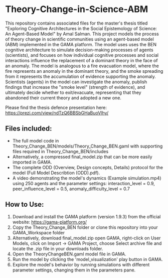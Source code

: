 # Theory-Change-in-Science-ABM

This repository contains associated files for the master's thesis titled "Exploring Cognitive Architectures in the Social Epistemology of Science: An Agent-Based Model" by Amal Salman. This project models the process of theory change in scientific communities using an agent-based model (ABM) implemented in the GAMA platform. The model uses uses the BEN cognitive architecture to simulate decision-making processes of agents (scientists), and focuses on how individual cognitive processes and social interactions influence the replacement of a dominant theory in the face of an anomaly. The model is analogous to a fire evacuation model, where the fire represents an anomaly in the dominant theory, and the smoke spreading from it represents the accumulation of evidence supporting the anomaly. Scientists (agents) in the model can investigate the anomaly, publish findings that increase the "smoke level" (strength of evidence), and ultimately decide whether to exit/evacuate, representing that they abandoned their current theory and adopted a new one.

Please find the thesis defence presentation here: https://prezi.com/view/ndTzQ6BBSbGHaBuoVlhy/

## Files included:

- The full model code in Theory_Change_BEN/models/Theory_Change_BEN.gaml with supporting files required in Theory_Change_BEN/includes
- Alternatively, a compressed final_model.zip that can be more easily imported in GAMA.
- The complete ODD (Overview, Design concepts, Details) protocol for the model (Full Model Describtion (ODD).pdf).
- A video demonstrating the model's dynamics (Example simulation.mp4) using 250 agents and the parameter settings: interaction_level = 0.9,	peer_influence_level = 0.5, anomaly_difficulty_level = 0.7


## How to Use:

1. Download and install the GAMA platform (version 1.9.3) from the official website: https://gama-platform.org/
2. Copy the Theory_Change_BEN folder or clone this repository into your GAMA_Workspace folder
3. Alternatively, download final_model.zip open GAMA, right-click on User Models, click on Import -> GAMA Project, choose Select archive file and locate the .zip file in your downloads folder.
4. Open the TheoryChangeBEN.gaml model file in GAMA.
5. Run the model by clicking the 'model_visualization' play button in GAMA.
6. Explore the model's behavior by running simulations with different parameter settings, changing them in the parameters pane.
